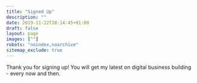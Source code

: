```yaml
---
title: "Signed Up"
description: ""
date: 2019-11-22T20:14:45+01:00
draft: false
layout: page
images: [""]
robots: "noindex,noarchive"
sitemap_exclude: true
---
```


Thank you for signing up! You will get my latest on digital business building - every now and then.
